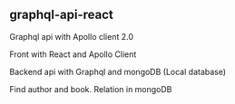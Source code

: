 graphql-api-react
--

Graphql api with Apollo client 2.0

Front with React and Apollo Client

Backend api with Graphql and mongoDB (Local database)

Find author and book. Relation in mongoDB

